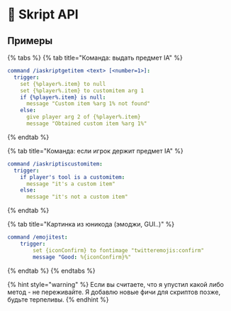 # 📓 Skript API

## Примеры

{% tabs %}
{% tab title="Команда: выдать предмет IA" %}
```yaml
command /iaskriptgetitem <text> [<number=1>]:
  trigger:
    set {%player%.item} to null
    set {%player%.item} to customitem arg 1
    if {%player%.item} is null:
      message "Custom item %arg 1% not found"
    else:
      give player arg 2 of {%player%.item}
      message "Obtained custom item %arg 1%"
```
{% endtab %}

{% tab title="Команда: если игрок держит предмет IA" %}
```yaml
command /iaskriptiscustomitem:
  trigger:
    if player's tool is a customitem:
      message "it's a custom item"
    else:
      message "it's not a custom item"
```
{% endtab %}

{% tab title="Картинка из юникода \(эмоджи, GUI..\)" %}
```yaml
command /emojitest:
    trigger:
        set {iconConfirm} to fontimage "twitteremojis:confirm"
        message "Good: %{iconConfirm}%"
```
{% endtab %}
{% endtabs %}

{% hint style="warning" %}
Если вы считаете, что я упустил какой либо метод - не переживайте. Я добавлю новые фичи для скриптов позже, будьте терпеливы.
{% endhint %}
